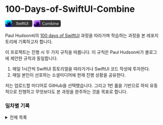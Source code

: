 # 100-Days-of-SwiftUI-Combine

<img src="./Assets/swiftui-badge.png" width="88px" />
<img src="./Assets/combine-badge.png" width="88px" />

Paul Hudson씨의 [100 days of SwiftUI](https://www.hackingwithswift.com/100/swiftui) 과정을 따라가며 학습하는 과정을 본 레포지토리에 기록하고자 합니다.

이 프로젝트는 진행 시 두 가지 규칙을 따릅니다. 이 규칙은 Paul Hudson씨가 블로그에 제안한 규칙과 동일합니다.

1. 매일 1시간씩 SwiftUI 튜토리얼을 따라가거나 SwiftUI 코드 작성에 투자한다.
2. 매일 본인이 선호하는 소셜미디어에 현재 진행 상황을 공유한다.

저는 업로드할 미디어로 GitHub을 선택했습니다. 그리고 1번 룰을 기반으로 하되 유동적으로 진행하고 무엇보다도 본 과정을 완주하는 것을 목표로 합니다.

### 일차별 기록

<details>
<summary>전체 목록</summary>
  
  - **1~15일차**: Introduction to Swift (과정의 앞부분에 스위프트 기본 개념을 다루는 일차는 스킵하고 SwiftUI를 다루기 시작하는 16일차부터 진행합니다)
  - **16일차**: [_Project 1: WeSplit_ (Part One)](./days/16/)
  - **17일차**: [_Project 1: WeSplit_ (Part Two)](./days/17/)
  
</details>
